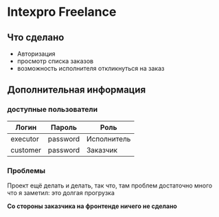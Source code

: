 # Intexpro Freelance

## Что сделано

- Авторизация
- просмотр списка заказов
- возможность исполнителя откликнуться на заказ

## Дополнительная информация

### доступные пользователи

| Логин    | Пароль   | Роль        |
|----------|----------|-------------|
| executor | password | Исполнитель |
| customer | password | Заказчик    |

### Проблемы

Проект ещё делать и делать, так что, там проблем достаточно много
что я заметил: это долгая прогрузка

**Со стороны заказчика на фронтенде ничего не сделано**

